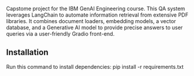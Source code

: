 Capstome project for the IBM GenAI Engineering course. This QA system leverages LangChain to automate information retrieval from extensive PDF libraries. It combines document loaders, embedding models, a vector database, and a Generative AI model to provide precise answers to user queries via a user-friendly Gradio front-end.


## Installation
Run this command to install dependencies:
pip install -r requirements.txt
